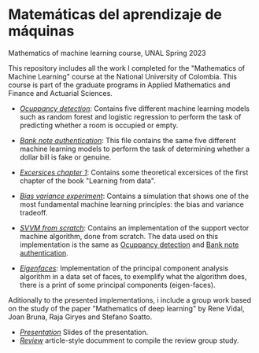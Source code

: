 # Matemáticas del aprendizaje de máquinas
Mathematics of machine learning course, UNAL Spring 2023


This repository includes all the work I completed for the "Mathematics of Machine Learning" course at the National University of Colombia. This course is part of the graduate programs in Applied Mathematics and Finance and Actuarial Sciences.


* [*Ocuppancy detection*](https://github.com/jdcarrascali/Matematicas-del-aprendizaje-de-maquinas/blob/main/Bank_note_authentication.ipynb): Contains five different machine learning models such as random forest and logistic regression to perform the task of predicting whether a room is occupied or empty.


* [*Bank note authentication*](https://github.com/jdcarrascali/Matematicas-del-aprendizaje-de-maquinas/blob/main/Bank_note_authentication.ipynb): This file contains  the same five different machine learning models to perform the task of determining whether a dollar bill is fake or genuine.

* [*Excersices chapter 1*](https://github.com/jdcarrascali/Matematicas-del-aprendizaje-de-maquinas/blob/main/Ejercicios_cap%C3%ADtulo1_Learning_from_data.ipynb): Contains some theoretical excersices of the first chapter of the book "Learning from data".

* [*Bias variance experiment*](https://github.com/jdcarrascali/Matematicas-del-aprendizaje-de-maquinas/blob/main/Bias_variance_experiment.ipynb): Contains a simulation that shows one of the most fundamental machine learning principles: the bias and variance tradeoff. 

* [*SVVM from scratch*](https://github.com/jdcarrascali/Matematicas-del-aprendizaje-de-maquinas/blob/main/SVM_from_scratch.ipynb): Contains an implementation of the support vector machine algorithm, done from scratch. The data used on this implementation is the same as [Ocuppancy detection](https://github.com/jdcarrascali/Matematicas-del-aprendizaje-de-maquinas/blob/main/Bank_note_authentication.ipynb) and [Bank note authentication](https://github.com/jdcarrascali/Matematicas-del-aprendizaje-de-maquinas/blob/main/Bank_note_authentication.ipynb).


* [*Eigenfaces*](https://github.com/jdcarrascali/Matematicas-del-aprendizaje-de-maquinas/blob/main/Eigen_faces.ipynb): Implementation of the principal component analysis algorithm in a data set of faces, to exemplify what the algorithm does, there is a print of some principal components (eigen-faces).

Aditionally to the presented implementations, i include a group work based on the study of the paper "Mathematics of deep learning" by Rene Vidal, Joan Bruna, Raja Giryes and Stefano Soatto.

* [*Presentation*](https://github.com/jdcarrascali/Matematicas-del-aprendizaje-de-maquinas/blob/main/Theoretical_article_presentation/Article%20_Presentation_slides.pdf)  Slides of the presentation.
* [*Review*](https://github.com/jdcarrascali/Matematicas-del-aprendizaje-de-maquinas/blob/main/Theoretical_article_presentation/%E2%80%9CMathematics%20of%20Deep%20Learning%E2%80%9D%20Review%3A%20Insights%20%26%20Analysis.pdf) article-style documment to compile the review group study.
